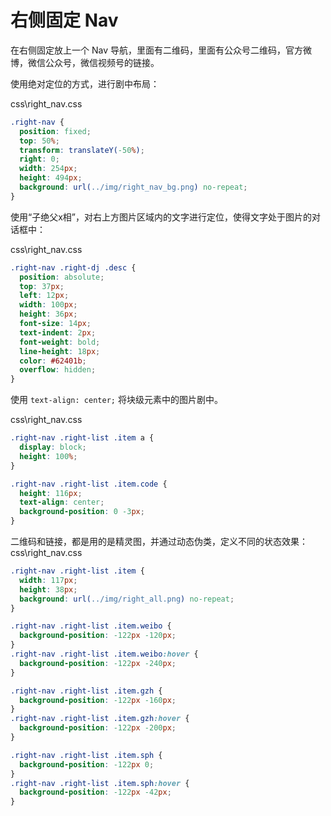 # 右侧固定 Nav

在右侧固定放上一个 Nav 导航，里面有二维码，里面有公众号二维码，官方微博，微信公众号，微信视频号的链接。

使用绝对定位的方式，进行剧中布局：

css\right_nav.css

```css
.right-nav {
  position: fixed;
  top: 50%;
  transform: translateY(-50%);
  right: 0;
  width: 254px;
  height: 494px;
  background: url(../img/right_nav_bg.png) no-repeat;
}
```

使用“子绝父x相”，对右上方图片区域内的文字进行定位，使得文字处于图片的对话框中：

css\right_nav.css

```css
.right-nav .right-dj .desc {
  position: absolute;
  top: 37px;
  left: 12px;
  width: 100px;
  height: 36px;
  font-size: 14px;
  text-indent: 2px;
  font-weight: bold;
  line-height: 18px;
  color: #62401b;
  overflow: hidden;
}
```

使用 `text-align: center;` 将块级元素中的图片剧中。

css\right_nav.css

```css
.right-nav .right-list .item a {
  display: block;
  height: 100%;
}

.right-nav .right-list .item.code {
  height: 116px;
  text-align: center;
  background-position: 0 -3px;
}
```

二维码和链接，都是用的是精灵图，并通过动态伪类，定义不同的状态效果：
css\right_nav.css

```css
.right-nav .right-list .item {
  width: 117px;
  height: 38px;
  background: url(../img/right_all.png) no-repeat;
}

.right-nav .right-list .item.weibo {
  background-position: -122px -120px;
}
.right-nav .right-list .item.weibo:hover {
  background-position: -122px -240px;
}

.right-nav .right-list .item.gzh {
  background-position: -122px -160px;
}
.right-nav .right-list .item.gzh:hover {
  background-position: -122px -200px;
}

.right-nav .right-list .item.sph {
  background-position: -122px 0;
}
.right-nav .right-list .item.sph:hover {
  background-position: -122px -42px;
}
```

